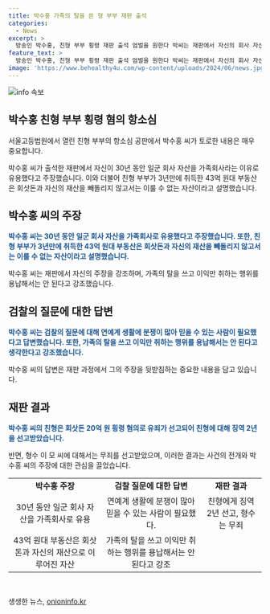 ```yaml
---
title: 박수홍 가족의 탈을 쓴 형 부부 재판 출석
categories:
  - News
excerpt: >
  방송인 박수홍, 친형 부부 횡령 재판 출석 엄벌을 원한다 박씨는 재판에서 자신의 회사 자산이 유용당했다고 주장하며, 가족의 자금 이동을 보고 제출하고 친형 부부의 부동산에 대한 설명을 했습니다. 검찰의 질문에는 연예계 분쟁으로 신뢰할 만한 사람이 필요했다고 말하며, 가족의 탈을 쓰고 이익만 취하는 행위를 비판했습니다. 박씨의 친형은 매니지먼트 중 회삿돈과 동생의 자금을 빼돌린 혐의로 1심에서 징역 2년 선고를 받았습니다.
feature_text: >
  방송인 박수홍, 친형 부부 횡령 재판 출석 엄벌을 원한다 박씨는 재판에서 자신의 회사 자산이 유용당했다고 주장하며, 가족의 자금 이동을 보고 제출하고 친형 부부의 부동산에 대한 설명을 했습니다. 검찰의 질문에는 연예계 분쟁으로 신뢰할 만한 사람이 필요했다고 말하며, 가족의 탈을 쓰고 이익만 취하는 행위를 비판했습니다. 박씨의 친형은 매니지먼트 중 회삿돈과 동생의 자금을 빼돌린 혐의로 1심에서 징역 2년 선고를 받았습니다.
image: 'https://www.behealthy4u.com/wp-content/uploads/2024/06/news.jpg'
---
```


<p><img src="https://www.behealthy4u.com/wp-content/uploads/2024/06/news.jpg" alt="info 속보" /></p>

<h2 data-ke-size="size26">박수홍 친형 부부 횡령 혐의 항소심</h2>

<p>서울고등법원에서 열린 친형 부부의 항소심 공판에서 박수홍 씨가 토로한 내용은 매우 중요합니다. </p>

<p data-ke-size="size16">박수홍 씨가 출석한 재판에서 자신이 30년 동안 일군 회사 자산을 가족회사라는 이유로 유용했다고 주장했습니다. 이와 더불어 친형 부부가 3년만에 취득한 43억 원대 부동산은 회삿돈과 자신의 재산을 빼돌리지 않고서는 이룰 수 없는 자산이라고 설명했습니다.</p>

<h2 data-ke-size="size26">박수홍 씨의 주장</h2>

<p><b><span style="color: #1a5490;">박수홍 씨는 30년 동안 일군 회사 자산을 가족회사로 유용했다고 주장했습니다. 또한, 친형 부부가 3년만에 취득한 43억 원대 부동산은 회삿돈과 자신의 재산을 빼돌리지 않고서는 이룰 수 없는 자산이라고 설명했습니다.</span></b></p>

<p data-ke-size="size16">박수홍 씨는 재판에서 자신의 주장을 강조하며, 가족의 탈을 쓰고 이익만 취하는 행위를 용납해서는 안 된다고 강조했습니다.</p>

<h2 data-ke-size="size26">검찰의 질문에 대한 답변</h2>

<p><b><span style="color: #1a5490;">박수홍 씨는 검찰의 질문에 대해 연예계 생활에 분쟁이 많아 믿을 수 있는 사람이 필요했다고 답변했습니다. 또한, 가족의 탈을 쓰고 이익만 취하는 행위를 용납해서는 안 된다고 생각한다고 강조했습니다.</span></b></p>

<p data-ke-size="size16">박수홍 씨의 답변은 재판 과정에서 그의 주장을 뒷받침하는 중요한 내용을 담고 있습니다.</p>

<h2 data-ke-size="size26">재판 결과</h2>

<p><b><span style="color: #1a5490;">박수홍 씨의 친형은 회삿돈 20억 원 횡령 혐의로 유죄가 선고되어 친형에 대해 징역 2년을 선고받았습니다.</span></b></p>

<p data-ke-size="size16">반면, 형수 이 모 씨에 대해서는 무죄를 선고받았으며, 이러한 결과는 사건의 전개와 박수홍 씨의 주장에 대한 관심을 끌었습니다.</p>

<table>
<tbody>
<tr>
<td style="text-align: center; height: 17px;"><b>박수홍 주장</b></td>
<td style="text-align: center; height: 17px;"><b>검찰 질문에 대한 답변</b></td>
<td style="text-align: center; height: 17px;"><b>재판 결과</b></td>
</tr>
<tr>
<td style="text-align: center; height: 17px;">30년 동안 일군 회사 자산을 가족회사로 유용</td>
<td style="text-align: center; height: 17px;">연예계 생활에 분쟁이 많아 믿을 수 있는 사람이 필요했다.</td>
<td style="text-align: center; height: 17px;">친형에게 징역 2년 선고, 형수는 무죄</td>
</tr>
<tr>
<td style="text-align: center; height: 17px;">43억 원대 부동산은 회삿돈과 자신의 재산으로 이루어진 자산</td>
<td style="text-align: center; height: 17px;">가족의 탈을 쓰고 이익만 취하는 행위를 용납해서는 안 된다고 강조</td>
<td style="text-align: center; height: 17px;"></td>
</tr>
</tbody>
</table>

<p data-ke-size="size16">&nbsp;</p>
생생한 뉴스, <a href="https://onioninfo.kr" rel="dofollow">onioninfo.kr</a>



